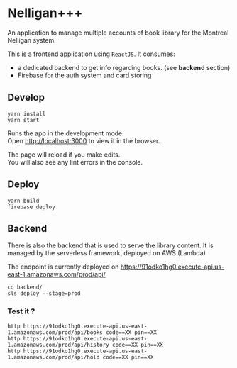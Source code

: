 # Nelligan+++

An application to manage multiple accounts of book library for the Montreal Nelligan system.

This is a frontend application using `ReactJS`. It consumes: 
- a dedicated backend to get info regarding books. (see **backend** section)
- Firebase for the auth system and card storing

## Develop

```
yarn install
yarn start
```

Runs the app in the development mode.\
Open [http://localhost:3000](http://localhost:3000) to view it in the browser.

The page will reload if you make edits.\
You will also see any lint errors in the console.

## Deploy

```
yarn build
firebase deploy
```

## Backend 

There is also the backend that is used to serve the library content. It is managed by the serverless 
framework, deployed on AWS (Lambda)

The endpoint is currently deployed on https://91odko1hg0.execute-api.us-east-1.amazonaws.com/prod/api/

```
cd backend/
sls deploy --stage=prod
```

### Test it ?

```
http https://91odko1hg0.execute-api.us-east-1.amazonaws.com/prod/api/books code==XX pin==XX
http https://91odko1hg0.execute-api.us-east-1.amazonaws.com/prod/api/history code==XX pin==XX
http https://91odko1hg0.execute-api.us-east-1.amazonaws.com/prod/api/hold code==XX pin==XX
```
